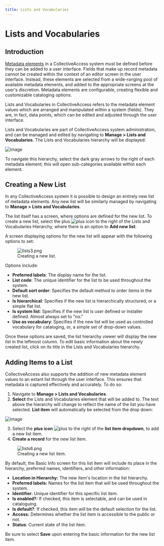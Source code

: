 ```yaml
---
title: Lists and Vocabularies
---
```


# Lists and Vocabularies 

## Introduction

[Metadata
elements](providence/user/dataModelling/metadata.html?highlight=metadata+elements)
in a CollectiveAccess system must be defined before they can be added to
a user interface. Fields that make up record metadata cannot be created
within the context of an editor screen in the user interface. Instead,
these elements are selected from a wide-ranging pool of available
metadata elements, and added to the appropriate screens at the user's
discretion. Metadata elements are configurable, creating flexible and
customizable cataloging options.

Lists and Vocabularies in CollectiveAccess refers to the metadata
element values which are arranged and manipulated within a system
(fields). They are, in fact, data points, which can be edited and
adjusted through the user interface.

Lists and Vocabularies are part of CollectiveAccess system
administration, and can be managed and edited by navigating to **Manage
\> Lists and Vocabularies**. The Lists and Vocabularies hierarchy will
be displayed:

![image](/providence/img/lists1.png)

To navigate this hierarchy, select the dark gray arrows to the right of
each metadata element; this will open sub-categories available within
each element.

## Creating a New List

In any CollectiveAccess system it is possible to design an entirely new
list of metadata elements. Any new list will be similarly managed by
navigating to **Manage \> Lists and Vocabularies**.

The list itself has a screen, where options are defined for the new
list. To create a new list, select the plus ![plus](/providence/img/lists2.png) icon to
the right of the Lists and Vocabularies Hierarchy, where there is an
option to **Add new list**:

A screen displaying options for the new list will appear with the
following options to set:

<figure class="align-center">
<img src="lists3.png" alt="lists3.png" />
<figcaption>Creating a new list.</figcaption>
</figure>

Options include:

-   **Preferred labels**: The display name for the list.
-   **List code**: The unique identifier for the list to be used
    throughout the system.
-   **Default sort order**: Specifies the default method to order items
    in the new list.
-   **Is hierarchical**: Specifies if the new list is hierarchically
    structured, or a simple flat list.
-   **Is system list**: Specifies if the new list is user defined or
    installer defined. Almost always set to "no."
-   **Use as vocabulary**: Specifies if the new list will be used as
    controlled vocabulary for cataloging, or, a simple set of drop-down
    values.

Once these options are saved, the list hierarchy viewer will display the
new list in the leftmost column. To edit basic information about the
newly created list, click on its title in the Lists and Vocabularies
hierarchy.

## Adding Items to a List

CollectiveAccess also supports the addition of new metadata element
values to an extant list through the user interface. This ensures that
metadata is captured effectively and accurately. To do so:

1.  Navigate to **Manage \> Lists and Vocabularies**.
2.  **Select** the Lists and Vocabularies element that will be added to.
    The text above the hierarchy will change to reflect the name of the
    list you have selected. **List item** will automatically be selected
    from the drop down:

![image](/providence/img/lists4.png)

3.  Select the **plus icon** ![plus](/providence/img/lists2.png) to the right of the
    **list item dropdown**, to add a new list item.
4.  **Create a record** for the new list item.

<figure class="align-center">
<img src="lists6.png" alt="lists6.png" />
<figcaption>Creating a new list item.</figcaption>
</figure>

By default, the Basic Info screen for this list item will include its
place in the hierarchy, preferred names, identifiers, and other
information:

-   **Location in Hierarchy:** The new item\'s location in the list
    hierarchy.
-   **Preferred labels:** Names for the list item that will be used
    throughout the system.
-   **Identifier**: Unique identifier for this specific list item.
-   **Is enabled?:** If checked, this item is selectable, and can be
    used in cataloguing.
-   **Is default?**: If checked, this item will be the default selection
    for the list.
-   **Access:** Determines whether the list item is accessible to the
    public or not.
-   **Status**: Current state of the list item.

Be sure to select **Save** upon entering the basic information for the
new list item.
